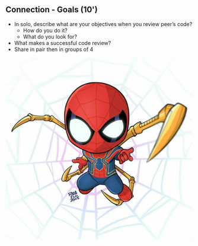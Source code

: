 ## Connection - Goals (10')
- In solo, describe what are your objectives when you review peer’s code?
  - How do you do it?
  - What do you look for?
- What makes a successful code review?
- Share in pair then in groups of 4

![Goals](img/goals.jpg)